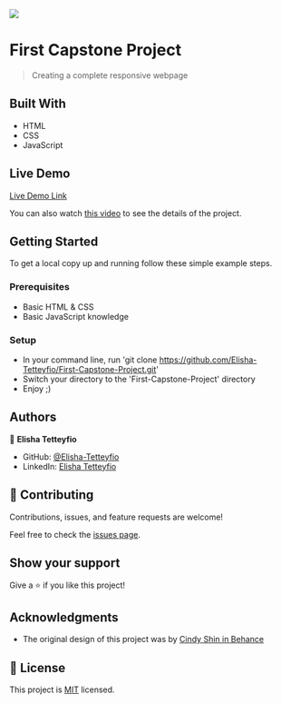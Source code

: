 ![](https://img.shields.io/badge/Microverse-blueviolet)

# First Capstone Project

> Creating a complete responsive webpage 


## Built With

- HTML
- CSS
- JavaScript

## Live Demo 

[Live Demo Link]( https://elisha-tetteyfio.github.io/First-Capstone-Project/)

You can also watch [this video](https://www.loom.com/share/802f3a6eca0243d489670d197fd1b783) to see the details of the project.

## Getting Started


To get a local copy up and running follow these simple example steps.

### Prerequisites
- Basic HTML & CSS
- Basic JavaScript knowledge

### Setup
- In your command line, run 'git clone https://github.com/Elisha-Tetteyfio/First-Capstone-Project.git'
- Switch your directory to the 'First-Capstone-Project' directory
- Enjoy ;)


## Authors

👤 **Elisha Tetteyfio**

- GitHub: [@Elisha-Tetteyfio](https://github.com/Elisha-Tetteyfio)
- LinkedIn: [Elisha Tetteyfio](https://linkedin.com/in/elisha-tetteyfio)

## 🤝 Contributing

Contributions, issues, and feature requests are welcome!

Feel free to check the [issues page](https://github.com/Elisha-Tetteyfio/First-Capstone-Project/issues).

## Show your support

Give a ⭐️ if you like this project!

## Acknowledgments

- The original design of this project was by [Cindy Shin in Behance](https://www.behance.net/gallery/29845175/CC-Global-Summit-2015)

## 📝 License

This project is [MIT](./MIT.md) licensed.
